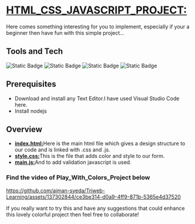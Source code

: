 
# [**HTML_CSS_JAVASCRIPT_PROJECT:**](https://github.com/aiman-syeda/Triweb-Learning/tree/main/Project/HTML_CSS_JS_Project) 


Here comes something interesting for you to implement, especially if your a beginner then have fun with this simple project...

## Tools and Tech
![Static Badge](https://img.shields.io/badge/html-white?logo=html5)
![Static Badge](https://img.shields.io/badge/css3-green?logo=css3)
![Static Badge](https://img.shields.io/badge/Javascript-%23881337?logo=javascript)
![Static Badge](https://img.shields.io/badge/nodejs-%23701A75)


## Prerequisites

- Download and install any Text Editor.I have used Visual Studio Code here.
- Install nodejs

## Overview

- [**index.html:**](https://github.com/aiman-syeda/Triweb-Learning/blob/main/Projects/Registration_Form_Project/index.html)Here is the main html file which gives a design structure to our code and is linked with .css and .js.
- [**style.css:**](https://github.com/aiman-syeda/Triweb-Learning/blob/main/Projects/Registration_Form_Project/style.css)This is the file that adds color and style to our form.
- [**main.js:**](https://github.com/aiman-syeda/Triweb-Learning/blob/main/Projects/Registration_Form_Project/main.js)And to add validation javascript is used.

### Find the video of Play_With_Colors_Project below 

https://github.com/aiman-syeda/Triweb-Learning/assets/137302844/ce3be314-d0a9-4ff9-871b-5365e4d37520


If you really want to try this and have any suggestions that could enhance this lovely colorful project then feel free to collaborate!




